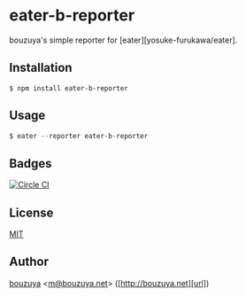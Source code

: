 # eater-b-reporter

bouzuya's simple reporter for [eater][yosuke-furukawa/eater].

## Installation

```
$ npm install eater-b-reporter
```

## Usage

```js
$ eater --reporter eater-b-reporter
```

## Badges

[![Circle CI][circleci-badge-url]][circleci-url]

## License

[MIT](LICENSE)

## Author

[bouzuya][user] &lt;[m@bouzuya.net][email]&gt; ([http://bouzuya.net][url])

[user]: https://github.com/bouzuya
[email]: mailto:m@bouzuya.net
[url]: http://bouzuya.net
[circleci-badge-url]: https://circleci.com/gh/bouzuya/eater-b-reporter.svg?style=svg
[circleci-url]: https://circleci.com/gh/bouzuya/eater-b-reporter
